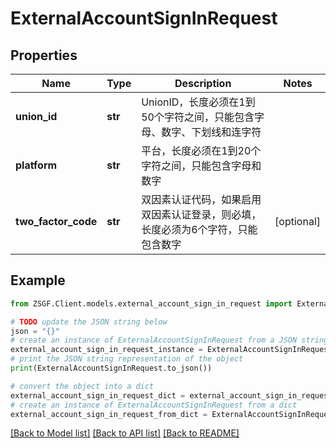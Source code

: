 # ExternalAccountSignInRequest


## Properties

Name | Type | Description | Notes
------------ | ------------- | ------------- | -------------
**union_id** | **str** | UnionID，长度必须在1到50个字符之间，只能包含字母、数字、下划线和连字符 | 
**platform** | **str** | 平台，长度必须在1到20个字符之间，只能包含字母和数字 | 
**two_factor_code** | **str** | 双因素认证代码，如果启用双因素认证登录，则必填，长度必须为6个字符，只能包含数字 | [optional] 

## Example

```python
from ZSGF.Client.models.external_account_sign_in_request import ExternalAccountSignInRequest

# TODO update the JSON string below
json = "{}"
# create an instance of ExternalAccountSignInRequest from a JSON string
external_account_sign_in_request_instance = ExternalAccountSignInRequest.from_json(json)
# print the JSON string representation of the object
print(ExternalAccountSignInRequest.to_json())

# convert the object into a dict
external_account_sign_in_request_dict = external_account_sign_in_request_instance.to_dict()
# create an instance of ExternalAccountSignInRequest from a dict
external_account_sign_in_request_from_dict = ExternalAccountSignInRequest.from_dict(external_account_sign_in_request_dict)
```
[[Back to Model list]](../README.md#documentation-for-models) [[Back to API list]](../README.md#documentation-for-api-endpoints) [[Back to README]](../README.md)


